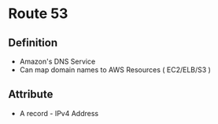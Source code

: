 # Route 53 

## Definition 
* Amazon's DNS Service
* Can map domain names to AWS Resources ( EC2/ELB/S3 )

## Attribute
* A record - IPv4 Address